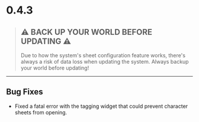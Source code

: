 # 0.4.3

> ## ⚠️ BACK UP YOUR WORLD BEFORE UPDATING ⚠️
>
> Due to how the system's sheet configuration feature works, there's always a risk of data loss when updating the system. Always backup your world before updating!

--------------------------------------------------------------------------------

## Bug Fixes

- Fixed a fatal error with the tagging widget that could prevent character sheets from opening.
